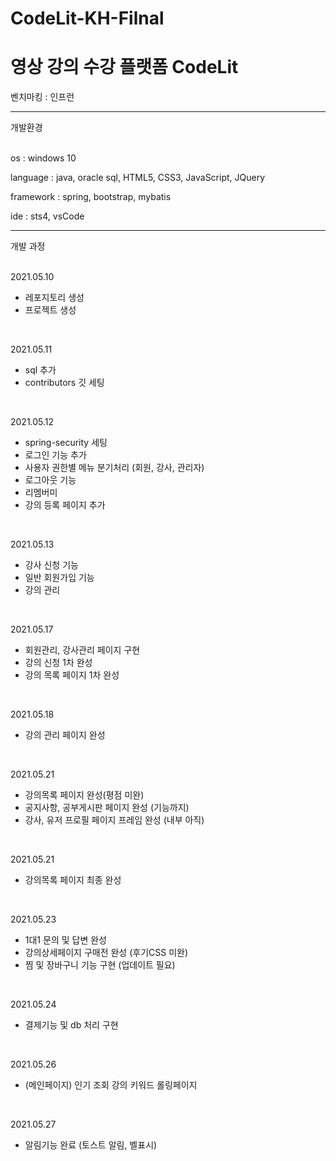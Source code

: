 # CodeLit-KH-Filnal



영상 강의 수강 플랫폼 CodeLit
==============================

벤치마킹 : 인프런


------------------------------------------
개발환경
<br/><br/>

os : windows 10

language : java, oracle sql, HTML5, CSS3, JavaScript, JQuery

framework : spring, bootstrap, mybatis

ide : sts4, vsCode

------------------------------------------
개발 과정
<br/><br/>

2021.05.10
* 레포지토리 생성 
* 프로젝트 생성
<br/>

2021.05.11
* sql 추가  
* contributors 깃 세팅
<br/>

2021.05.12
* spring-security 세팅
* 로그인 기능 추가
* 사용자 권한별 메뉴 분기처리 (회원, 강사, 관리자)
* 로그아웃 기능
* 리멤버미 
* 강의 등록 페이지 추가
<br/>

2021.05.13
* 강사 신청 기능
* 일반 회원가입 기능
* 강의 관리
<br/>

2021.05.17
* 회원관리, 강사관리 페이지 구현
* 강의 신청 1차 완성
* 강의 목록 페이지 1차 완성
<br/>

2021.05.18
* 강의 관리 페이지 완성
<br/>

2021.05.21
* 강의목록 페이지 완성(평점 미완)
* 공지사항, 공부게시판 페이지 완성 (기능까지)
* 강사, 유저 프로필 페이지 프레임 완성 (내부 아직)
<br/>

2021.05.21
* 강의목록 페이지 최종 완성
<br/>

2021.05.23
* 1대1 문의 및 답변 완성
* 강의상세페이지 구매전 완성 (후기CSS 미완)
* 찜 및 장바구니 기능 구현 (업데이트 필요)
<br/>

2021.05.24
* 결제기능 및 db 처리 구현
<br/>

2021.05.26
* (메인페이지) 인기 조회 강의 키워드 롤링페이지
<br/>

2021.05.27
* 알림기능 완료 (토스트 알림, 벨표시)
<br/>

